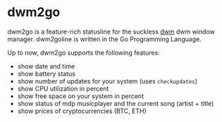 # dwm2go

dwm2go is a feature-rich statusline for the suckless [dwm](https://dwm.suckless.org/)
dwm window
manager. dwm2goline is written in the Go Programming Language.

Up to now, dwm2go supports the following features:
* show date and time
* show battery status
* show number of updates for your system (uses `checkupdates`)
* show CPU utilization in percent
* show free space on your system in percent
* show status of mdp musicplayer and the current song (artist + title)
* show prices of cryptocurrencies (BTC, ETH)
